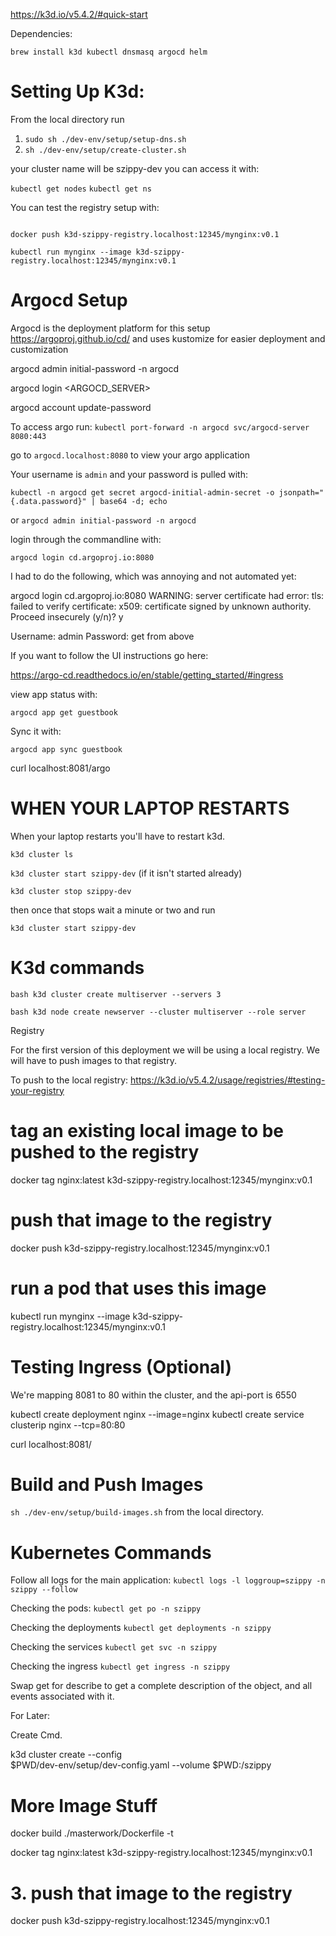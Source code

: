 https://k3d.io/v5.4.2/#quick-start

Dependencies:

`brew install k3d kubectl dnsmasq argocd helm`

# Setting Up K3d:

From the local directory run

1. `sudo sh ./dev-env/setup/setup-dns.sh`
1. `sh ./dev-env/setup/create-cluster.sh`

your cluster name will be szippy-dev
you can access it with:

`kubectl get nodes`
`kubectl get ns`

You can test the registry setup with:

```docker tag nginx:latest k3d-szippy-registry.localhost:12345/mynginx:v0.1

docker push k3d-szippy-registry.localhost:12345/mynginx:v0.1

kubectl run mynginx --image k3d-szippy-registry.localhost:12345/mynginx:v0.1
```

# Argocd Setup 
Argocd is the deployment platform for this setup
https://argoproj.github.io/cd/
and uses kustomize for easier deployment and customization


argocd admin initial-password -n argocd

argocd login <ARGOCD_SERVER>

argocd account update-password


To access argo run:
`kubectl port-forward -n argocd svc/argocd-server 8080:443`

go to `argocd.localhost:8080` to view your argo application

Your username is `admin`
and your password is pulled with:

`kubectl -n argocd get secret argocd-initial-admin-secret -o jsonpath="{.data.password}" | base64 -d; echo`

or `argocd admin initial-password -n argocd`

login through the commandline with:

`argocd login cd.argoproj.io:8080`

I had to do the following, which was annoying and not automated yet:

argocd login cd.argoproj.io:8080
WARNING: server certificate had error: tls: failed to verify certificate: x509: certificate signed by unknown authority. Proceed insecurely (y/n)? y

Username: admin
Password: get from above

If you want to follow the UI instructions go here:

https://argo-cd.readthedocs.io/en/stable/getting_started/#ingress

view app status with:

`argocd app get guestbook`

Sync it with:

`argocd app sync guestbook`

curl localhost:8081/argo

# WHEN YOUR LAPTOP RESTARTS

When your laptop restarts you'll have to restart k3d.

`k3d cluster ls`

`k3d cluster start szippy-dev` (if it isn't started already)

`k3d cluster stop szippy-dev`

then once that stops wait a minute or two and run

`k3d cluster start szippy-dev`

# K3d commands

`bash k3d cluster create multiserver --servers 3`

`bash k3d node create newserver --cluster multiserver --role server`

Registry

For the first version of this deployment we will be using a local registry. We will have to push images to that registry.

To push to the local registry:
https://k3d.io/v5.4.2/usage/registries/#testing-your-registry

# tag an existing local image to be pushed to the registry

docker tag nginx:latest k3d-szippy-registry.localhost:12345/mynginx:v0.1

# push that image to the registry

docker push k3d-szippy-registry.localhost:12345/mynginx:v0.1

# run a pod that uses this image

kubectl run mynginx --image k3d-szippy-registry.localhost:12345/mynginx:v0.1

# Testing Ingress (Optional)

We're mapping 8081 to 80 within the cluster, and the api-port is 6550

kubectl create deployment nginx --image=nginx
kubectl create service clusterip nginx --tcp=80:80

curl localhost:8081/

# Build and Push Images

`sh ./dev-env/setup/build-images.sh` from the local directory.



# Kubernetes Commands

Follow all logs for the main application:
`kubectl logs -l loggroup=szippy -n szippy --follow`

Checking the pods:
`kubectl get po -n szippy`

Checking the deployments
`kubectl get deployments -n szippy`

Checking the services
`kubectl get svc -n szippy`

Checking the ingress
`kubectl get ingress -n szippy`

Swap get for describe to get a complete description of the object, and all events associated with it.

For Later:



Create Cmd.

k3d cluster create --config \
$PWD/dev-env/setup/dev-config.yaml --volume $PWD:/szippy

# More Image Stuff

docker build ./masterwork/Dockerfile -t

docker tag nginx:latest k3d-szippy-registry.localhost:12345/mynginx:v0.1

# 3. push that image to the registry

docker push k3d-szippy-registry.localhost:12345/mynginx:v0.1
